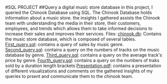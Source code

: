 #SQL PROJECT
##Query a digital music store database
in this project, I queried the Chinook Database using SQL. The Chinook Database holds information about a music store. the insights I gathered assists the Chinook team with understanding the media in their store, their customers, employees, and trends which allows them to take informed decisions to increase their sales and improves their services.
Files:
[chinook.db](https://github.com/Mohammed-Refat-0/Query-a-digital-music-store-database-project/blob/main/chinook.db): Contains the music store database, which is composed of several tables.
[First_query.sql](https://github.com/Mohammed-Refat-0/Query-a-digital-music-store-database-project/blob/main/First_query.sql): contains a query of sales by music genre.
[Second_query.sql](https://github.com/Mohammed-Refat-0/Query-a-digital-music-store-database-project/blob/main/Second_query.sql): contains a query on the numbers of tracks on the music database by genre.
[Third_query.sql](https://github.com/Mohammed-Refat-0/Query-a-digital-music-store-database-project/blob/main/Third_query.sql): contains a query on the average track's price by genre.
[Fourth_query.sql](https://github.com/Mohammed-Refat-0/Query-a-digital-music-store-database-project/blob/main/Fourth_query.sql): contains a query on the numbers of traks sold by a duration length brackets
[Presentation.pdf](https://github.com/Mohammed-Refat-0/Query-a-digital-music-store-database-project/blob/main/presentation.pdf): contains a presentation of different visualizations and comments on the gathered insights of my queries to prsent and communicate them to the chinook team. 
